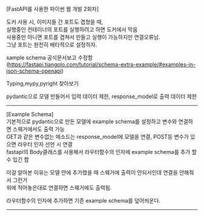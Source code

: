 [FastAPI를 사용한 파이썬 웹 개발 2회차]  

도커 사용 시, 이미지들 간 포트도 겹쳤을 때,  
실행중인 컨테이너의 포트를 실행하려고 하면 도커에서 막음  
사용중만 아니면 포트를 겹쳐서 만들고 실행이 가능하지만 연결오류남.  
그냥 포트는 완전히 배타적으로 설정하자.  

sample schema 공식문서보고 수정함(https://fastapi.tiangolo.com/tutorial/schema-extra-example/#examples-in-json-schema-openapi)  

Typing,mypy,pyright 찾아보기  

pydantic으로 모델 만들어서 입력 데이터 제한, response_model로 출력 데이터 제한  

***
[Example Schema]  
기본적으로 pydantic으로 만든 모델에 example schema를 설정하고 변수와 연결하면 스웨거에서도 출력 가능  
GET과 같은 변수없는 메소드는 response_model에 모델을 연결, POST등 변수가 있으면 라우터 인자 선언 시 연결  
fastapi의 Body클래스를 사용해서 라우터함수의 인자에 example schema를 추가 할 수 있긴 함  

이걸 알아본 이유는 모델 안에 추가했을 때 스웨거에 출력이 안되서인데 연결을 안해줘서 그런거  
위에 적어놓은대로 연결하면 스웨거에도 출력됨.  

라우터함수의 인자에 추가하면 기존 example schema를 덮어씌운다.
***
